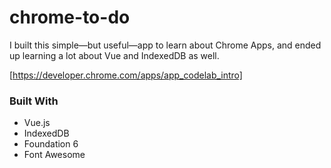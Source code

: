 # chrome-to-do

I built this simple—but useful—app to learn about Chrome Apps, and ended up learning a lot about Vue and IndexedDB as well. 

[https://developer.chrome.com/apps/app_codelab_intro]

### Built With
* Vue.js
* IndexedDB
* Foundation 6
* Font Awesome